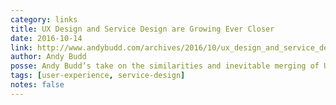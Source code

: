```yaml
---
category: links
title: UX Design and Service Design are Growing Ever Closer
date: 2016-10-14
link: http://www.andybudd.com/archives/2016/10/ux_design_and_service_design_are_growing/
author: Andy Budd
posse: Andy Budd’s take on the similarities and inevitable merging of UX Design and Service Design.
tags: [user-experience, service-design]
notes: false
---
```

